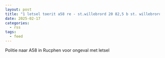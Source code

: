 ```yaml
---
layout: post
title: "1 letsel toerit a58 re - st.willebrord 20 82,5 b st. willebrord"
date: 2025-02-17
categories: 
  - rss
tags: 
  - feed
---
```


Politie naar A58 in Rucphen voor ongeval met letsel

